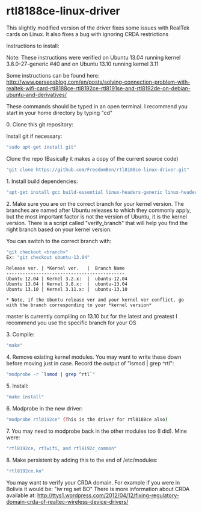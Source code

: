 rtl8188ce-linux-driver
======================


This slightly modified version of the driver fixes some issues with RealTek cards on Linux.  It also fixes a bug with ignoring CRDA restrictions


Instructions to install:

Note:  These instructions were verified on Ubuntu 13.04 running kernel 3.8.0-27-generic #40 and on Ubuntu 13.10 running kernel 3.11

Some instructions can be found here:  http://www.perseosblog.com/en/posts/solving-connection-problem-with-realtek-wifi-card-rtl8188ce-rtl8192ce-rtl8191se-and-rtl8192de-on-debian-ubuntu-and-derivatives/

These commands should be typed in an open terminal.  I recommend you start in your home directory by typing "cd"

0\.  Clone this git repository:

Install git if necessary:

```bash
"sudo apt-get install git"
```

Clone the repo (Basically it makes a copy of the current source code)

```bash
"git clone https://github.com/FreedomBen/rtl8188ce-linux-driver.git"
```

1\.  Install build dependencies:


```bash
"apt-get install gcc build-essential linux-headers-generic linux-headers-`uname -r`"
```

2\. Make sure you are on the correct branch for your kernel version.  The branches are named after Ubuntu releases to which they commonly apply, but the most important factor is not the version of Ubuntu, it is the kernel version.  There is a script called "verify_branch" that will help you find the right branch based on your kernel version.  

You can switch to the correct branch with:


```bash
"git checkout <branch>"
Ex: "git checkout ubuntu-13.04"
```

```
Release ver. | *Kernel ver.   |  Branch Name
--------------------------------------------
Ubuntu 12.04 | Kernel 3.2.x:  |  ubuntu-12.04
Ubuntu 13.04 | Kernel 3.8.x:  |  ubuntu-13.04
Ubuntu 13.10 | Kernel 3.11.x: |  ubuntu-13.10

* Note, if the Ubuntu release ver and your kernel ver conflict, go with the branch corresponding to your *kernel version*
```

master is currently compiling on 13.10 but for the latest and greatest I recommend you use the specific branch for your OS

3\. Compile:


```bash
"make"
```

4\. Remove existing kernel modules.  You may want to write these down before moving just in case.  Record the output of "lsmod | grep ^rtl":


```bash
"modprobe -r `lsmod | grep ^rtl`"
```

5\. Install:


```bash
"make install"
```

6\. Modprobe in the new driver:


```bash
"modprobe rtl8192ce" (This is the driver for rtl8188ce also)
```

7\. You may need to modprobe back in the other modules too (I did).  Mine were: 


```bash
"rtl8192ce, rtlwifi, and rtl8192c_common"
```

8\. Make persistent by adding this to the end of /etc/modules:


```bash
"rtl8192ce.ko"
```

You may want to verify your CRDA domain.  For example if you were in Bolivia it would be: "iw reg set BO"
There is more information about CRDA available at: http://ttys1.wordpress.com/2012/04/12/fixing-regulatory-domain-crda-of-realtec-wireless-device-drivers/
